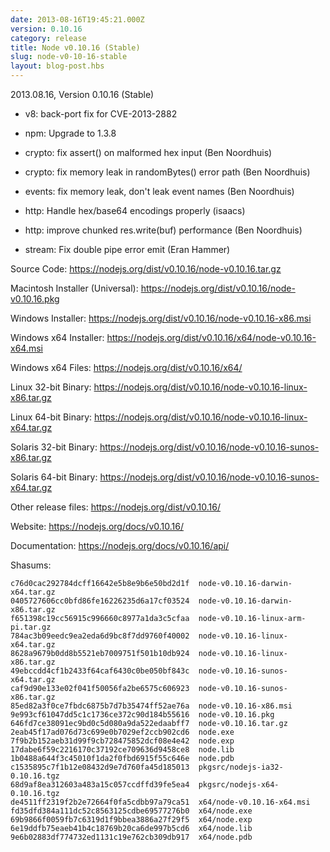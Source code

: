```yaml
---
date: 2013-08-16T19:45:21.000Z
version: 0.10.16
category: release
title: Node v0.10.16 (Stable)
slug: node-v0-10-16-stable
layout: blog-post.hbs
---
```


2013.08.16, Version 0.10.16 (Stable)

* v8: back-port fix for CVE-2013-2882

* npm: Upgrade to 1.3.8

* crypto: fix assert() on malformed hex input (Ben Noordhuis)

* crypto: fix memory leak in randomBytes() error path (Ben Noordhuis)

* events: fix memory leak, don't leak event names (Ben Noordhuis)

* http: Handle hex/base64 encodings properly (isaacs)

* http: improve chunked res.write(buf) performance (Ben Noordhuis)

* stream: Fix double pipe error emit (Eran Hammer)


Source Code: https://nodejs.org/dist/v0.10.16/node-v0.10.16.tar.gz

Macintosh Installer (Universal): https://nodejs.org/dist/v0.10.16/node-v0.10.16.pkg

Windows Installer: https://nodejs.org/dist/v0.10.16/node-v0.10.16-x86.msi

Windows x64 Installer: https://nodejs.org/dist/v0.10.16/x64/node-v0.10.16-x64.msi

Windows x64 Files: https://nodejs.org/dist/v0.10.16/x64/

Linux 32-bit Binary: https://nodejs.org/dist/v0.10.16/node-v0.10.16-linux-x86.tar.gz

Linux 64-bit Binary: https://nodejs.org/dist/v0.10.16/node-v0.10.16-linux-x64.tar.gz

Solaris 32-bit Binary: https://nodejs.org/dist/v0.10.16/node-v0.10.16-sunos-x86.tar.gz

Solaris 64-bit Binary: https://nodejs.org/dist/v0.10.16/node-v0.10.16-sunos-x64.tar.gz

Other release files: https://nodejs.org/dist/v0.10.16/

Website: https://nodejs.org/docs/v0.10.16/

Documentation: https://nodejs.org/docs/v0.10.16/api/

Shasums:

```
c76d0cac292784dcff16642e5b8e9b6e50bd2d1f  node-v0.10.16-darwin-x64.tar.gz
0405727606cc0bfd86fe16226235d6a17cf03524  node-v0.10.16-darwin-x86.tar.gz
f651398c19cc56915c996660c8977a1da3c5cfaa  node-v0.10.16-linux-arm-pi.tar.gz
784ac3b09eedc9ea2eda6d9bc8f7dd9760f40002  node-v0.10.16-linux-x64.tar.gz
8628a9679b0dd8b5521eb7009751f501b10db924  node-v0.10.16-linux-x86.tar.gz
49ebccdd4cf1b2433f64caf6430c0be050bf843c  node-v0.10.16-sunos-x64.tar.gz
caf9d90e133e02f041f50056fa2be6575c606923  node-v0.10.16-sunos-x86.tar.gz
85ed82a3f0ce7fbdc6875b7d7b35474ff52ae76a  node-v0.10.16-x86.msi
9e993cf61047dd5c1c1736ce372c90d184b55616  node-v0.10.16.pkg
646fd7ce38091ec9bd0c5d080a9da522edaabff7  node-v0.10.16.tar.gz
2eab45f17ad076d73c699e0b7029ef2ccb902cd6  node.exe
7f9b2b152aeb31d99f9cb728475852dcf08e4e42  node.exp
17dabe6f59c2216170c37192ce709636d9458ce8  node.lib
1b0488a644f3c45010f1da2f0fbd6915f55c646e  node.pdb
c1535895c7f1b12e08432d9e7d760fa45d185013  pkgsrc/nodejs-ia32-0.10.16.tgz
68d9af8ea312603a483a15c057ccdffd39fe5ea4  pkgsrc/nodejs-x64-0.10.16.tgz
de4511ff2319f2b2e72664f0fa5cdbb97a79ca51  x64/node-v0.10.16-x64.msi
fd35dfd384a111dc52c8563125cdbe69577276b0  x64/node.exe
69b9866f0059fb7c6319d1f9bbea3886a27f29f5  x64/node.exp
6e19ddfb75eaeb41b4c18769b20ca6de997b5cd6  x64/node.lib
9e6b02883df774732ed1131c19e762cb309db917  x64/node.pdb
```
